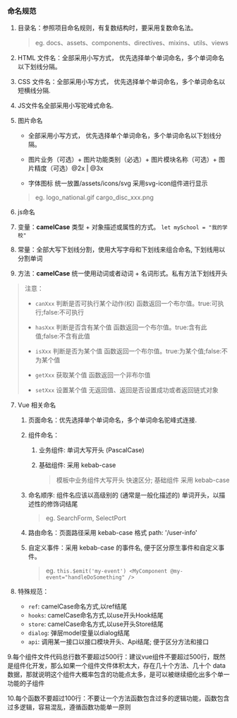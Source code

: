 ### 命名规范

1. 目录名：参照项目命名规则，有复数结构时，要采用复数命名法。

   > eg. docs、assets、components、directives、mixins、utils、views
2. HTML 文件名：全部采用小写方式， 优先选择单个单词命名，多个单词命名以下划线分隔。

3. CSS 文件名：全部采用小写方式， 优先选择单个单词命名，多个单词命名以短横线分隔.

4. JS文件名全部采用小写驼峰式命名.

5. 图片命名
   - 全部采用小写方式， 优先选择单个单词命名，多个单词命名以下划线分隔。

   - 图片业务（可选）+ 图片功能类别（必选）+ 图片模块名称（可选）+ 图片精度（可选）@2x | @3x

   - 字体图标 统一放置/assets/icons/svg 采用svg-icon组件进行显示

   > eg. logo_national.gif cargo_disc_xxx.png
6. js命名

  1. 变量：**camelCase** 类型 + 对象描述或属性的方式。 `let mySchool = "我的学校"`
  2. 常量：全部大写下划线分割，使用大写字母和下划线来组合命名, 下划线用以分割单词
  3. 方法：**camelCase** 统一使用动词或者动词 + 名词形式。私有方法下划线开头

> 注意：
>
> - `canXxx` 判断是否可执行某个动作(权) 函数返回一个布尔值。true:可执行;false:不可执行
>
> - `hasXxx` 判断是否含有某个值 函数返回一个布尔值。true:含有此值;false:不含有此值
>
> - `isXxx` 判断是否为某个值 函数返回一个布尔值。true:为某个值;false:不为某个值
>
> - `getXxx` 获取某个值 函数返回一个非布尔值
>
> - `setXxx` 设置某个值 无返回值、返回是否设置成功或者返回链式对象



7. Vue 相关命名  

   1. 页面命名：优先选择单个单词命名，多个单词命名驼峰式连接.  

   2. 组件命名：

      1. 业务组件: 单词大写开头 (PascalCase) 

      2. 基础组件: 采用 kebab-case

         > 模板中业务组件大写开头 快速区分; 基础组件 采用 kebab-case    
    
   3. 命名顺序: 组件名应该以高级别的 (通常是一般化描述的) 单词开头，以描述性的修饰词结尾

      > eg. SearchForm, SelectPort  

   4. 路由命名：页面路径采用 kebab-case 格式 path: '/user-info'  

   5. 自定义事件：采用 kebab-case 的事件名, 便于区分原生事件和自定义事件。
   
      > eg. `this.$emit('my-event') <MyComponent @my-event="handleDoSomething" />`

8. 特殊规范：
   - `ref`: camelCase命名方式,以ref结尾
   - `hooks`: camelCase命名方式,以use开头Hook结尾 
   - `store`: camelCase命名方式,以use开头Store结尾
   - `dialog`: 弹层model变量以dialog结尾
   - `api`: 调用某一接口以接口模块开头、Api结尾; 便于区分方法和接口

9.每个组件文件代码总行数不要超过500行：建议vue组件不要超过500行，既然是组件化开发，那么如果一个组件文件体积太大，存在几十个方法、几十个 data数据，那就说明这个组件大概率包含的功能点太多，是可以被继续细化出多个单一功能的子组件   

10.每个函数不要超过100行：不要让一个方法函数包含过多的逻辑功能，函数包含过多逻辑，容易混乱，遵循函数功能单一原则

